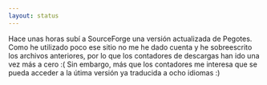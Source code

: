 ```yaml
---
layout: status
---
```

Hace unas horas subí a SourceForge una versión actualizada de Pegotes. Como he utilizado poco ese sitio no me he dado cuenta y he sobreescrito los archivos anteriores, por lo que los contadores de descargas han ido una vez más a cero :( Sin embargo, más que los contadores me interesa que se pueda acceder a la útima versión ya traducida a ocho idiomas :)
